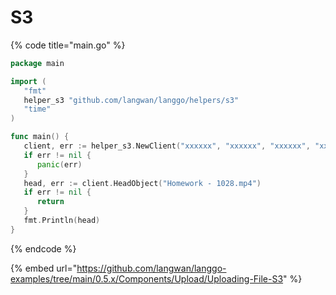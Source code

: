 # S3

{% code title="main.go" %}
```go
package main

import (
   "fmt"
   helper_s3 "github.com/langwan/langgo/helpers/s3"
   "time"
)

func main() {
   client, err := helper_s3.NewClient("xxxxxx", "xxxxxx", "xxxxxx", "xxxxxx", "xxxxxx", helper_s3.WithTimeout(time.Hour, time.Hour, time.Hour))
   if err != nil {
      panic(err)
   }
   head, err := client.HeadObject("Homework - 1028.mp4")
   if err != nil {
      return
   }
   fmt.Println(head)
}
```
{% endcode %}

{% embed url="https://github.com/langwan/langgo-examples/tree/main/0.5.x/Components/Upload/Uploading-File-S3" %}
